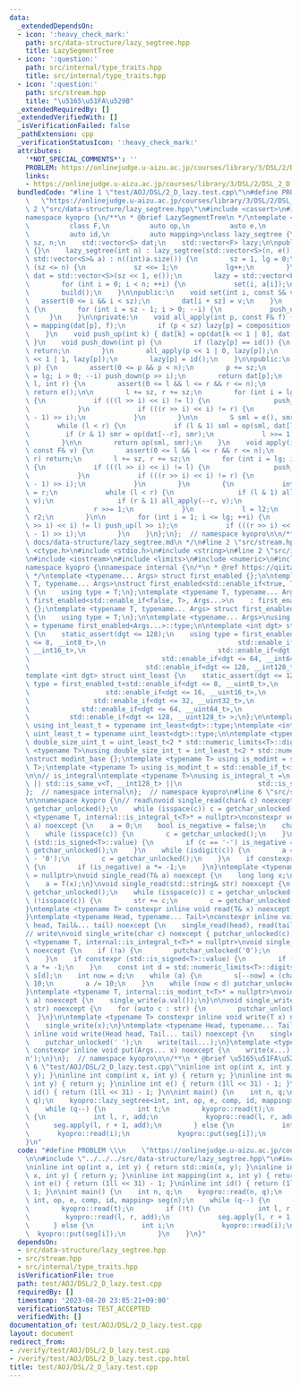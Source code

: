 ```yaml
---
data:
  _extendedDependsOn:
  - icon: ':heavy_check_mark:'
    path: src/data-structure/lazy_segtree.hpp
    title: LazySegmentTree
  - icon: ':question:'
    path: src/internal/type_traits.hpp
    title: src/internal/type_traits.hpp
  - icon: ':question:'
    path: src/stream.hpp
    title: "\u5165\u51FA\u529B"
  _extendedRequiredBy: []
  _extendedVerifiedWith: []
  _isVerificationFailed: false
  _pathExtension: cpp
  _verificationStatusIcon: ':heavy_check_mark:'
  attributes:
    '*NOT_SPECIAL_COMMENTS*': ''
    PROBLEM: https://onlinejudge.u-aizu.ac.jp/courses/library/3/DSL/2/DSL_2_D
    links:
    - https://onlinejudge.u-aizu.ac.jp/courses/library/3/DSL/2/DSL_2_D
  bundledCode: "#line 1 \"test/AOJ/DSL/2_D_lazy.test.cpp\"\n#define PROBLEM \\\n \
    \   \"https://onlinejudge.u-aizu.ac.jp/courses/library/3/DSL/2/DSL_2_D\"\n\n#line\
    \ 2 \"src/data-structure/lazy_segtree.hpp\"\n#include <cassert>\n#include <vector>\n\
    namespace kyopro {\n/**\n * @brief LazySegmentTree\n */\ntemplate <class S,\n\
    \          class F,\n          auto op,\n          auto e,\n          auto composition,\n\
    \          auto id,\n          auto mapping>\nclass lazy_segtree {\n    int lg,\
    \ sz, n;\n    std::vector<S> dat;\n    std::vector<F> lazy;\n\npublic:\n    lazy_segtree()\
    \ {}\n    lazy_segtree(int n) : lazy_segtree(std::vector<S>(n, e())) {}\n    lazy_segtree(const\
    \ std::vector<S>& a) : n((int)a.size()) {\n        sz = 1, lg = 0;\n        while\
    \ (sz <= n) {\n            sz <<= 1;\n            lg++;\n        }\n\n       \
    \ dat = std::vector<S>(sz << 1, e());\n        lazy = std::vector<F>(sz, id());\n\
    \        for (int i = 0; i < n; ++i) {\n            set(i, a[i]);\n        }\n\
    \        build();\n    }\n\npublic:\n    void set(int i, const S& v) {\n     \
    \   assert(0 <= i && i < sz);\n        dat[i + sz] = v;\n    }\n    void build()\
    \ {\n        for (int i = sz - 1; i > 0; --i) {\n            push_up(i);\n   \
    \     }\n    }\n\nprivate:\n    void all_apply(int p, const F& f) {\n        dat[p]\
    \ = mapping(dat[p], f);\n        if (p < sz) lazy[p] = composition(lazy[p], f);\n\
    \    }\n    void push_up(int k) { dat[k] = op(dat[k << 1 | 0], dat[k << 1 | 1]);\
    \ }\n    void push_down(int p) {\n        if (lazy[p] == id()) {\n           \
    \ return;\n        }\n        all_apply(p << 1 | 0, lazy[p]);\n        all_apply(p\
    \ << 1 | 1, lazy[p]);\n        lazy[p] = id();\n    }\n\npublic:\n    S operator[](int\
    \ p) {\n        assert(0 <= p && p < n);\n        p += sz;\n        for (int i\
    \ = lg; i > 0; --i) push_down(p >> i);\n        return dat[p];\n    }\n    S fold(int\
    \ l, int r) {\n        assert(0 <= l && l <= r && r <= n);\n        if (l == r)\
    \ return e();\n\n        l += sz, r += sz;\n        for (int i = lg; i > 0; --i)\
    \ {\n            if (((l >> i) << i) != l) {\n                push_down(l >> i);\n\
    \            }\n            if (((r >> i) << i) != r) {\n                push_down((r\
    \ - 1) >> i);\n            }\n        }\n\n        S sml = e(), smr = e();\n \
    \       while (l < r) {\n            if (l & 1) sml = op(sml, dat[l++]);\n   \
    \         if (r & 1) smr = op(dat[--r], smr);\n            l >>= 1, r >>= 1;\n\
    \        }\n\n        return op(sml, smr);\n    }\n    void apply(int l, int r,\
    \ const F& v) {\n        assert(0 <= l && l <= r && r <= n);\n        if (l ==\
    \ r) return;\n        l += sz, r += sz;\n        for (int i = lg; i > 0; --i)\
    \ {\n            if (((l >> i) << i) != l) {\n                push_down(l >> i);\n\
    \            }\n            if (((r >> i) << i) != r) {\n                push_down((r\
    \ - 1) >> i);\n            }\n        }\n        {\n            int l2 = l, r2\
    \ = r;\n            while (l < r) {\n                if (l & 1) all_apply(l++,\
    \ v);\n                if (r & 1) all_apply(--r, v);\n                l >>= 1;\n\
    \                r >>= 1;\n            }\n            l = l2;\n            r =\
    \ r2;\n        }\n\n        for (int i = 1; i <= lg; ++i) {\n            if (((l\
    \ >> i) << i) != l) push_up(l >> i);\n            if (((r >> i) << i) != r) push_up((r\
    \ - 1) >> i);\n        }\n    }\n};\n};  // namespace kyopro\n\n/**\n * @docs\
    \ docs/data-structure/lazy_segtree.md\n */\n#line 2 \"src/stream.hpp\"\n#include\
    \ <ctype.h>\n#include <stdio.h>\n#include <string>\n#line 2 \"src/internal/type_traits.hpp\"\
    \n#include <iostream>\n#include <limits>\n#include <numeric>\n#include <typeinfo>\n\
    namespace kyopro {\nnamespace internal {\n/*\n * @ref https://qiita.com/kazatsuyu/items/f8c3b304e7f8b35263d8\n\
    \ */\ntemplate <typename... Args> struct first_enabled {};\n\ntemplate <typename\
    \ T, typename... Args>\nstruct first_enabled<std::enable_if<true, T>, Args...>\
    \ {\n    using type = T;\n};\ntemplate <typename T, typename... Args>\nstruct\
    \ first_enabled<std::enable_if<false, T>, Args...>\n    : first_enabled<Args...>\
    \ {};\ntemplate <typename T, typename... Args> struct first_enabled<T, Args...>\
    \ {\n    using type = T;\n};\n\ntemplate <typename... Args>\nusing first_enabled_t\
    \ = typename first_enabled<Args...>::type;\n\ntemplate <int dgt> struct int_least\
    \ {\n    static_assert(dgt <= 128);\n    using type = first_enabled_t<std::enable_if<dgt\
    \ <= 8, __int8_t>,\n                                 std::enable_if<dgt <= 16,\
    \ __int16_t>,\n                                 std::enable_if<dgt <= 32, __int32_t>,\n\
    \                                 std::enable_if<dgt <= 64, __int64_t>,\n    \
    \                             std::enable_if<dgt <= 128, __int128_t> >;\n};\n\
    template <int dgt> struct uint_least {\n    static_assert(dgt <= 128);\n    using\
    \ type = first_enabled_t<std::enable_if<dgt <= 8, __uint8_t>,\n              \
    \                   std::enable_if<dgt <= 16, __uint16_t>,\n                 \
    \                std::enable_if<dgt <= 32, __uint32_t>,\n                    \
    \             std::enable_if<dgt <= 64, __uint64_t>,\n                       \
    \          std::enable_if<dgt <= 128, __uint128_t> >;\n};\n\ntemplate <int dgt>\
    \ using int_least_t = typename int_least<dgt>::type;\ntemplate <int dgt> using\
    \ uint_least_t = typename uint_least<dgt>::type;\n\ntemplate <typename T>\nusing\
    \ double_size_uint_t = uint_least_t<2 * std::numeric_limits<T>::digits>;\n\ntemplate\
    \ <typename T>\nusing double_size_int_t = int_least_t<2 * std::numeric_limits<T>::digits>;\n\
    \nstruct modint_base {};\ntemplate <typename T> using is_modint = std::is_base_of<modint_base,\
    \ T>;\ntemplate <typename T> using is_modint_t = std::enable_if_t<is_modint<T>::value>;\n\
    \n\n// is_integral\ntemplate <typename T>\nusing is_integral_t =\n    std::enable_if_t<std::is_integral_v<T>\
    \ || std::is_same_v<T, __int128_t> ||\n                   std::is_same_v<T, __uint128_t>>;\n\
    };  // namespace internal\n};  // namespace kyopro\n#line 6 \"src/stream.hpp\"\
    \n\nnamespace kyopro {\n// read\nvoid single_read(char& c) noexcept {\n    c =\
    \ getchar_unlocked();\n    while (isspace(c)) c = getchar_unlocked();\n}\ntemplate\
    \ <typename T, internal::is_integral_t<T>* = nullptr>\nconstexpr void single_read(T&\
    \ a) noexcept {\n    a = 0;\n    bool is_negative = false;\n    char c = getchar_unlocked();\n\
    \    while (isspace(c)) {\n        c = getchar_unlocked();\n    }\n    if constexpr\
    \ (std::is_signed<T>::value) {\n        if (c == '-') is_negative = true, c =\
    \ getchar_unlocked();\n    }\n    while (isdigit(c)) {\n        a = 10 * a + (c\
    \ - '0');\n        c = getchar_unlocked();\n    }\n    if constexpr (std::is_signed<T>::value)\
    \ {\n        if (is_negative) a *= -1;\n    }\n}\ntemplate <typename T, internal::is_modint_t<T>*\
    \ = nullptr>\nvoid single_read(T& a) noexcept {\n    long long x;\n    single_read(x);\n\
    \    a = T(x);\n}\nvoid single_read(std::string& str) noexcept {\n    char c =\
    \ getchar_unlocked();\n    while (isspace(c)) c = getchar_unlocked();\n    while\
    \ (!isspace(c)) {\n        str += c;\n        c = getchar_unlocked();\n    }\n\
    }\ntemplate <typename T> constexpr inline void read(T& x) noexcept {\n    single_read(x);\n\
    }\ntemplate <typename Head, typename... Tail>\nconstexpr inline void read(Head&\
    \ head, Tail&... tail) noexcept {\n    single_read(head), read(tail...);\n}\n\n\
    // write\nvoid single_write(char c) noexcept { putchar_unlocked(c); }\ntemplate\
    \ <typename T, internal::is_integral_t<T>* = nullptr>\nvoid single_write(T a)\
    \ noexcept {\n    if (!a) {\n        putchar_unlocked('0');\n        return;\n\
    \    }\n    if constexpr (std::is_signed<T>::value) {\n        if (a < 0) putchar_unlocked('-'),\
    \ a *= -1;\n    }\n    const int d = std::numeric_limits<T>::digits10;\n    char\
    \ s[d];\n    int now = d;\n    while (a) {\n        s[--now] = (char)'0' + a %\
    \ 10;\n        a /= 10;\n    }\n    while (now < d) putchar_unlocked(s[now++]);\n\
    }\ntemplate <typename T, internal::is_modint_t<T>* = nullptr>\nvoid single_write(T\
    \ a) noexcept {\n    single_write(a.val());\n}\n\nvoid single_write(const std::string&\
    \ str) noexcept {\n    for (auto c : str) {\n        putchar_unlocked(c);\n  \
    \  }\n}\n\ntemplate <typename T> constexpr inline void write(T x) noexcept {\n\
    \    single_write(x);\n}\ntemplate <typename Head, typename... Tail>\nconstexpr\
    \ inline void write(Head head, Tail... tail) noexcept {\n    single_write(head);\n\
    \    putchar_unlocked(' ');\n    write(tail...);\n}\ntemplate <typename... Args>\
    \ constexpr inline void put(Args... x) noexcept {\n    write(x...);\n    putchar_unlocked('\\\
    n');\n}\n};  // namespace kyopro\n\n/**\n * @brief \u5165\u51FA\u529B\n */\n#line\
    \ 6 \"test/AOJ/DSL/2_D_lazy.test.cpp\"\ninline int op(int x, int y) { return std::min(x,\
    \ y); }\ninline int comp(int x, int y) { return y; }\ninline int mapping(int x,\
    \ int y) { return y; }\ninline int e() { return (1ll << 31) - 1; }\ninline int\
    \ id() { return (1ll << 31) - 1; }\n\nint main() {\n    int n, q;\n    kyopro::read(n,\
    \ q);\n    kyopro::lazy_segtree<int, int, op, e, comp, id, mapping> seg(n);\n\
    \    while (q--) {\n        int t;\n        kyopro::read(t);\n        if (!t)\
    \ {\n            int l, r, add;\n            kyopro::read(l, r, add);\n      \
    \      seg.apply(l, r + 1, add);\n        } else {\n            int i;\n     \
    \       kyopro::read(i);\n            kyopro::put(seg[i]);\n        }\n    }\n\
    }\n"
  code: "#define PROBLEM \\\n    \"https://onlinejudge.u-aizu.ac.jp/courses/library/3/DSL/2/DSL_2_D\"\
    \n\n#include \"../../../src/data-structure/lazy_segtree.hpp\"\n#include \"../../../src/stream.hpp\"\
    \ninline int op(int x, int y) { return std::min(x, y); }\ninline int comp(int\
    \ x, int y) { return y; }\ninline int mapping(int x, int y) { return y; }\ninline\
    \ int e() { return (1ll << 31) - 1; }\ninline int id() { return (1ll << 31) -\
    \ 1; }\n\nint main() {\n    int n, q;\n    kyopro::read(n, q);\n    kyopro::lazy_segtree<int,\
    \ int, op, e, comp, id, mapping> seg(n);\n    while (q--) {\n        int t;\n\
    \        kyopro::read(t);\n        if (!t) {\n            int l, r, add;\n   \
    \         kyopro::read(l, r, add);\n            seg.apply(l, r + 1, add);\n  \
    \      } else {\n            int i;\n            kyopro::read(i);\n          \
    \  kyopro::put(seg[i]);\n        }\n    }\n}"
  dependsOn:
  - src/data-structure/lazy_segtree.hpp
  - src/stream.hpp
  - src/internal/type_traits.hpp
  isVerificationFile: true
  path: test/AOJ/DSL/2_D_lazy.test.cpp
  requiredBy: []
  timestamp: '2023-08-20 23:05:21+09:00'
  verificationStatus: TEST_ACCEPTED
  verifiedWith: []
documentation_of: test/AOJ/DSL/2_D_lazy.test.cpp
layout: document
redirect_from:
- /verify/test/AOJ/DSL/2_D_lazy.test.cpp
- /verify/test/AOJ/DSL/2_D_lazy.test.cpp.html
title: test/AOJ/DSL/2_D_lazy.test.cpp
---
```

